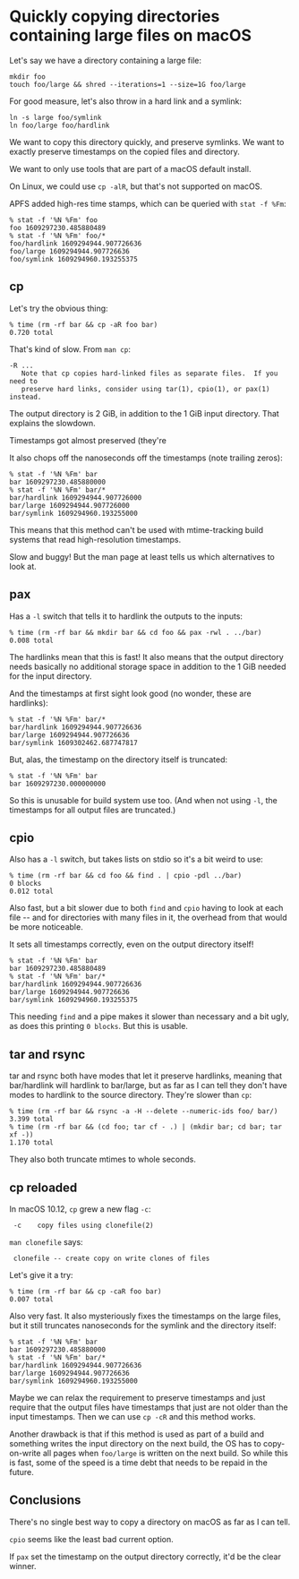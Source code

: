 # Quickly copying directories containing large files on macOS

Let's say we have a directory containing a large file:

    mkdir foo
    touch foo/large && shred --iterations=1 --size=1G foo/large

For good measure, let's also throw in a hard link and a symlink:

    ln -s large foo/symlink
    ln foo/large foo/hardlink

We want to copy this directory quickly, and preserve symlinks.
We want to exactly preserve timestamps on the copied files and directory.

We want to only use tools that are part of a macOS default install.

On Linux, we could use `cp -alR`, but that's not supported on macOS.

APFS added high-res time stamps, which can be queried with `stat -f %Fm`:

    % stat -f '%N %Fm' foo
    foo 1609297230.485880489
    % stat -f '%N %Fm' foo/*
    foo/hardlink 1609294944.907726636
    foo/large 1609294944.907726636
    foo/symlink 1609294960.193255375

## cp

Let's try the obvious thing:

    % time (rm -rf bar && cp -aR foo bar)
    0.720 total

That's kind of slow. From `man cp`:

    -R ...
       Note that cp copies hard-linked files as separate files.  If you need to
       preserve hard links, consider using tar(1), cpio(1), or pax(1) instead.

The output directory is 2 GiB, in addition to the 1 GiB input directory.
That explains the slowdown.

Timestamps got almost preserved (they're 

It also chops off the nanoseconds off the timestamps (note trailing zeros):

    % stat -f '%N %Fm' bar
    bar 1609297230.485880000
    % stat -f '%N %Fm' bar/*
    bar/hardlink 1609294944.907726000
    bar/large 1609294944.907726000
    bar/symlink 1609294960.193255000

This means that this method can't be used with mtime-tracking build systems
that read high-resolution timestamps.

Slow and buggy! But the man page at least tells us which alternatives to look
at.

## pax

Has a `-l` switch that tells it to hardlink the outputs to the inputs:

    % time (rm -rf bar && mkdir bar && cd foo && pax -rwl . ../bar)
    0.008 total

The hardlinks mean that this is fast! It also means that the output directory
needs basically no additional storage space in addition to the 1 GiB needed for
the input directory.

And the timestamps at first sight look good (no wonder, these are hardlinks):

    % stat -f '%N %Fm' bar/*
    bar/hardlink 1609294944.907726636
    bar/large 1609294944.907726636
    bar/symlink 1609302462.687747817

But, alas, the timestamp on the directory itself is truncated:

    % stat -f '%N %Fm' bar
    bar 1609297230.000000000

So this is unusable for build system use too.
(And when not using `-l`, the timestamps for all output files are truncated.)

## cpio

Also has a `-l` switch, but takes lists on stdio so it's a bit weird to use:

    % time (rm -rf bar && cd foo && find . | cpio -pdl ../bar)
    0 blocks
    0.012 total

Also fast, but a bit slower due to both `find` and `cpio` having to look at
each file -- and for directories with many files in it, the overhead from that
would be more noticeable.

It sets all timestamps correctly, even on the output directory itself!

    % stat -f '%N %Fm' bar
    bar 1609297230.485880489
    % stat -f '%N %Fm' bar/*
    bar/hardlink 1609294944.907726636
    bar/large 1609294944.907726636
    bar/symlink 1609294960.193255375

This needing `find` and a pipe makes it slower than necessary and a bit ugly,
as does this printing `0 blocks`. But this is usable.

## tar and rsync

tar and rsync both have modes that let it preserve hardlinks, meaning that
bar/hardlink will hardlink to bar/large, but as far as I can tell they don't
have modes to hardlink to the source directory. They're slower than `cp`:

    % time (rm -rf bar && rsync -a -H --delete --numeric-ids foo/ bar/)
    3.399 total
    % time (rm -rf bar && (cd foo; tar cf - .) | (mkdir bar; cd bar; tar xf -))
    1.170 total

They also both truncate mtimes to whole seconds.

## cp reloaded

In macOS 10.12, `cp` grew a new flag `-c`:

     -c    copy files using clonefile(2)

`man clonefile` says:

     clonefile -- create copy on write clones of files

Let's give it a try:

    % time (rm -rf bar && cp -caR foo bar)
    0.007 total

Also very fast. It also mysteriously fixes the timestamps on the large
files, but it still truncates nanoseconds for the symlink and the directory
itself:

    % stat -f '%N %Fm' bar
    bar 1609297230.485880000
    % stat -f '%N %Fm' bar/*
    bar/hardlink 1609294944.907726636
    bar/large 1609294944.907726636
    bar/symlink 1609294960.193255000

Maybe we can relax the requirement to preserve timestamps and just require
that the output files have timestamps that just are not older than the input
timestamps. Then we can use `cp -cR` and this method works.

Another drawback is that if this method is used as part of a build and something
writes the input directory on the next build, the OS has to copy-on-write
all pages when `foo/large` is written on the next build. So while this is fast,
some of the speed is a time debt that needs to be repaid in the future.

## Conclusions

There's no single best way to copy a directory on macOS as far as I can tell.

`cpio` seems like the least bad current option.

If `pax` set the timestamp on the output directory correctly, it'd be the clear
winner.
